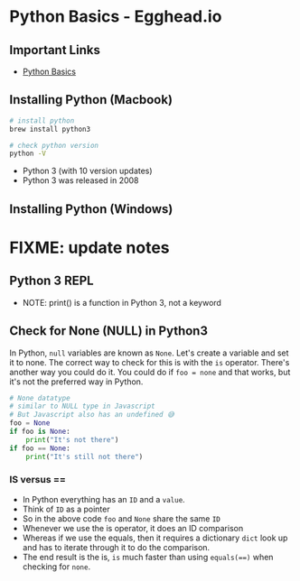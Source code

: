 # Python Basics - Egghead.io

## Important Links

- [Python Basics](https://egghead.io/lessons/python-install-python)

## Installing Python (Macbook)

```bash
# install python
brew install python3

# check python version
python -V
```

- Python 3 (with 10 version updates)
- Python 3 was released in 2008

## Installing Python (Windows)

# FIXME: update notes

## Python 3 REPL

- NOTE: print() is a function in Python 3, not a keyword

## Check for None (NULL) in Python3

In Python, `null` variables are known as `None`. Let's create a variable and set it to none. The correct way to check for this is with the `is` operator. There's another way you could do it. You could do if `foo = none` and that works, but it's not the preferred way in Python.

```python
# None datatype
# similar to NULL type in Javascript
# But Javascript also has an undefined 😅
foo = None
if foo is None:
    print("It's not there")
if foo == None:
    print("It's still not there")
```
### IS versus ==

- In Python everything has an `ID` and a `value`.
- Think of `ID` as a pointer
- So in the above code `foo` and `None` share the same `ID`
- Whenever we use the is operator, it does an ID comparison
- Whereas if we use the equals, then it requires a dictionary `dict` look up and has to iterate through it to do the comparison. 
- The end result is the is, `is` much faster than using `equals(==)` when checking for `none`.

